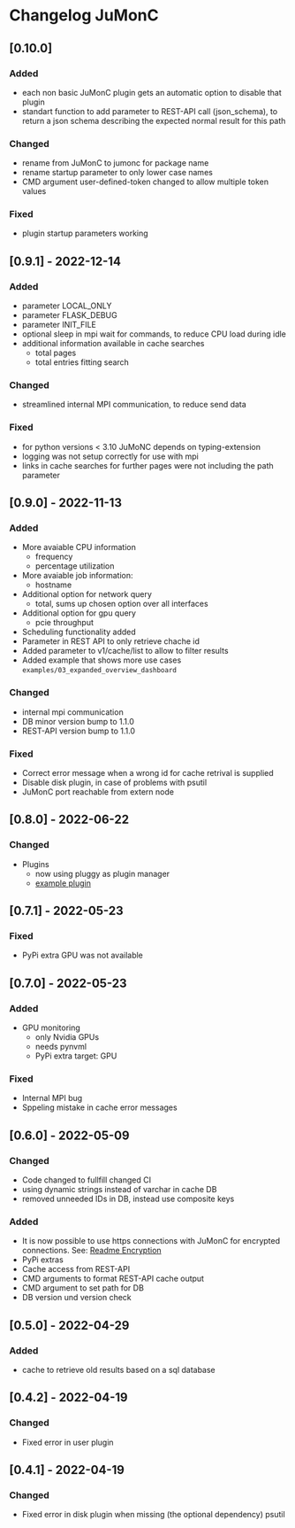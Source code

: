 # Changelog JuMonC


## [0.10.0]
### Added
- each non basic JuMonC plugin gets an automatic option to disable that plugin
- standart function to add parameter to REST-API call (json_schema), to return a json schema describing the expected normal result for this path

### Changed
- rename from JuMonC to jumonc for package name
- rename startup parameter to only lower case names
- CMD argument user-defined-token changed to allow multiple token values

### Fixed
- plugin startup parameters working


## [0.9.1] - 2022-12-14
### Added
- parameter LOCAL_ONLY
- parameter FLASK_DEBUG
- parameter INIT_FILE
- optional sleep in mpi wait for commands, to reduce CPU load during idle
- additional information available in cache searches
  - total pages
  - total entries fitting search

### Changed
- streamlined internal MPI communication, to reduce send data

### Fixed
- for python versions < 3.10 JuMoNC depends on typing-extension
- logging was not setup correctly for use with mpi
- links in cache searches for further pages were not including the path parameter


## [0.9.0] - 2022-11-13
### Added
- More avaiable CPU information
    - frequency
    - percentage utilization
- More avaiable job information:
    - hostname
- Additional option for network query
    - total, sums up chosen option over all interfaces
- Additional option for gpu query
    - pcie throughput
- Scheduling functionality added
- Parameter in REST API to only retrieve chache id
- Added parameter to v1/cache/list to allow to filter results
- Added example that shows more use cases `examples/03_expanded_overview_dashboard`

### Changed
- internal mpi communication
- DB minor version bump to 1.1.0
- REST-API version bump to 1.1.0

### Fixed
- Correct error message when a wrong id for cache retrival is supplied
- Disable disk plugin, in case of problems with psutil
- JuMonC port reachable from extern node


## [0.8.0] - 2022-06-22
### Changed
- Plugins
    - now using pluggy as plugin manager
    - [example plugin](https://gitlab.jsc.fz-juelich.de/coec/jumonc-logparser)


## [0.7.1] - 2022-05-23
### Fixed
- PyPi extra GPU was not available


## [0.7.0] - 2022-05-23
### Added
- GPU monitoring
    - only Nvidia GPUs
    - needs pynvml
    - PyPi extra target: GPU

### Fixed
- Internal MPI bug
- Sppeling mistake in cache error messages


## [0.6.0] - 2022-05-09
### Changed
- Code changed to fullfill changed CI
- using dynamic strings instead of varchar in cache DB
- removed unneeded IDs in DB, instead use composite keys

### Added
- It is now possible to use https connections with JuMonC for encrypted connections. See: [Readme Encryption](https://gitlab.jsc.fz-juelich.de/coec/jumonc#encryption)
- PyPi extras
- Cache access from REST-API
- CMD arguments to format REST-API cache output
- CMD argument to set path for DB
- DB version und version check


## [0.5.0] - 2022-04-29
### Added
- cache to retrieve old results based on a sql database


## [0.4.2] - 2022-04-19
### Changed
- Fixed error in user plugin


## [0.4.1] - 2022-04-19
### Changed
- Fixed error in disk plugin when missing (the optional dependency) psutil
